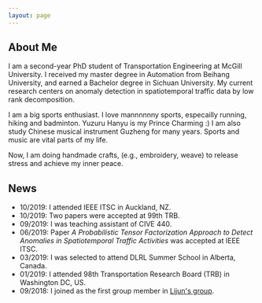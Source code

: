 ```yaml
---
layout: page
---
```


## About Me

I am a second-year PhD student of Transportation Engineering at McGill University. I received my master degree in Automation from Beihang University, and earned a Bachelor degree in Sichuan University. My current research centers on anomaly detection in spatiotemporal traffic data by low rank decomposition.

I am a big sports enthusiast. I love mannnnnny sports, especailly running, hiking and badminton. Yuzuru Hanyu is my Prince Charming :) I am also study Chinese musical instrument Guzheng for many years. Sports and music are vital parts of my life.

Now, I am doing handmade crafts, (e.g., embroidery, weave) to release stress and achieve my inner peace.

## News

- 10/2019: I attended IEEE ITSC in Auckland, NZ.
- 10/2019: Two papers were accepted at 99th TRB.
- 09/2019: I was teaching assistant of CIVE 440.
- 06/2019: Paper *A Probabilistic Tensor Factorization Approach to Detect Anomalies in Spatiotemporal Traffic Activities* was accepted at IEEE ITSC.
- 03/2019: I was selected to attend DLRL Summer School in Alberta, Canada.
- 01/2019: I attended 98th Transportation Research Board (TRB) in Washington DC, US.
- 09/2018: I joined as the first group member in [Lijun's group](https://lijunsun.github.io/). 
